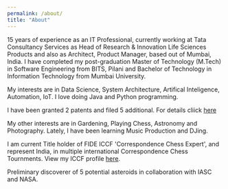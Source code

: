 ```yaml
---
permalink: /about/
title: "About"
---
```


15 years of experience as an IT Professional, currently working at Tata Consultancy Services as Head of Research & Innovation Life Sciences Products and also as Architect, Product Manager, based out of Mumbai, India.
I have completed my post-graduation Master of Technology (M.Tech) in Software Engineering from BITS, Pilani and Bachelor of Technology in Information Technology from Mumbai University.

My interests are in Data Science, System Architecture, Artifical Inteligence, Automation, IoT.
I love doing Java and Python programming.

I have been granted 2 patents and filed 5 additional. For details cliick [here](https://patents.google.com/?inventor=Saurabh+Das)

My other interests are in Gardening, Playing Chess, Astronomy and Photography.
Lately, I have been learning Music Production and DJing.

I am current Title holder of FIDE ICCF 'Correspondence Chess Expert', and represent India, in multiple international Correspondence Chess Tournments. View my ICCF profile [here](https://www.iccf.com/player?id=280273).

Preliminary discoverer of 5 potential asteroids in collaboration with IASC and NASA.

